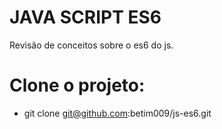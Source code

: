 # JAVA SCRIPT ES6


Revisão de conceitos sobre o es6 do js. 

# Clone o projeto: 
- git clone git@github.com:betim009/js-es6.git
